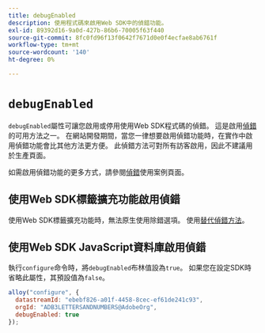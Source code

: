 ```yaml
---
title: debugEnabled
description: 使用程式碼來啟用Web SDK中的偵錯功能。
exl-id: 89392d16-9a0d-427b-86b6-70005f63f440
source-git-commit: 8fc0fd96f13f0642f7671d0e0f4ecfae8ab6761f
workflow-type: tm+mt
source-wordcount: '140'
ht-degree: 0%

---
```


# `debugEnabled`

`debugEnabled`屬性可讓您啟用或停用使用Web SDK程式碼的偵錯。 這是啟用[偵錯](../../use-cases/debugging.md)的可用方法之一。 在網站開發期間，當您一律想要啟用偵錯功能時，在實作中啟用偵錯功能會比其他方法更方便。 此偵錯方法可對所有訪客啟用，因此不建議用於生產頁面。

如需啟用偵錯功能的更多方式，請參閱[偵錯](../../use-cases/debugging.md)使用案例頁面。

## 使用Web SDK標籤擴充功能啟用偵錯

使用Web SDK標籤擴充功能時，無法原生使用除錯選項。 使用[替代偵錯方法](../../use-cases/debugging.md)。

## 使用Web SDK JavaScript資料庫啟用偵錯

執行`configure`命令時，將`debugEnabled`布林值設為`true`。 如果您在設定SDK時省略此屬性，其預設值為`false`。

```js
alloy("configure", {
  datastreamId: "ebebf826-a01f-4458-8cec-ef61de241c93",
  orgId: "ADB3LETTERSANDNUMBERS@AdobeOrg",
  debugEnabled: true
});
```
